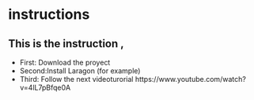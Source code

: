 <h1> instructions </h1>
<h2>This is the instruction , </h2>
<ul>
  <li>First: Download the proyect</li>
  <li>Second:Install Laragon (for example)</li>
  <li>Third: Follow the next videoturorial  https://www.youtube.com/watch?v=4lL7pBfqe0A</li>
</ul>  
